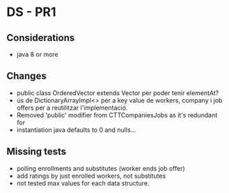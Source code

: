 # DS - PR1

## Considerations
- java 8 or more




## Changes
- public class OrderedVector<T> extends Vector<T> per poder tenir elementAt?
- ús de DictionaryArrayImpl<> per a key value de workers, company i job offers per a reutilitzar l'implementació.
- Removed 'public' modifier from CTTCompaniesJobs as it's redundant for
- instantiation java defaults to 0 and nulls...

## Missing tests
- polling enrollments and substitutes (worker ends job offer)
- add ratings by just enrolled workers, not substitutes
- not tested max values for each data structure.
